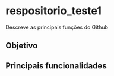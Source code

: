 # respositorio_teste1
Descreve as principais funções do Github

## Objetivo

## Principais funcionalidades 
